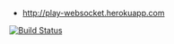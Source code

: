 - <http://play-websocket.herokuapp.com>

[![Build Status](https://travis-ci.org/xuwei-k/play-heroku-websocket-sample.svg)](https://travis-ci.org/xuwei-k/play-heroku-websocket-sample)
